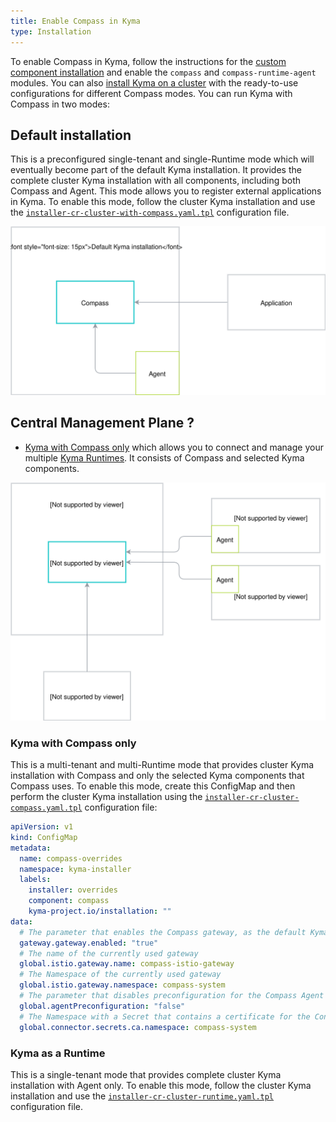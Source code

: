 ```yaml
---
title: Enable Compass in Kyma
type: Installation
---
```


To enable Compass in Kyma, follow the instructions for the [custom component installation](/root/kyma#configuration-custom-component-installation) and enable the `compass` and `compass-runtime-agent` modules.
You can also [install Kyma on a cluster](/root/kyma#installation-install-kyma-on-a-cluster) with the ready-to-use configurations for different Compass modes. You can run Kyma with Compass in two modes:

## Default installation

This is a preconfigured single-tenant and single-Runtime mode which will eventually become part of the default Kyma installation. It provides the complete cluster Kyma installation with all components, including both Compass and Agent. This mode allows you to register external applications in Kyma. To enable this mode, follow the cluster Kyma installation and use the [`installer-cr-cluster-with-compass.yaml.tpl`](https://github.com/kyma-project/kyma/blob/master/installation/resources/installer-cr-cluster-with-compass.yaml.tpl) configuration file.

![Kyma mode1](./assets/kyma-mode1.svg)


## Central Management Plane ?

- [Kyma with Compass only](#installation-enable-compass-in-kyma-kyma-with-compass-only) which allows you to connect and manage your multiple [Kyma Runtimes](#installation-enable-compass-in-kyma-kyma-as-a-runtime). It consists of Compass and selected Kyma components.

![Kyma mode2](./assets/kyma-mode2.svg)


### Kyma with Compass only

This is a multi-tenant and multi-Runtime mode that provides cluster Kyma installation with Compass and only the selected Kyma components that Compass uses. To enable this mode, create this ConfigMap and then perform the cluster Kyma installation using the
 [`installer-cr-cluster-compass.yaml.tpl`](https://github.com/kyma-project/kyma/blob/master/installation/resources/installer-cr-cluster-compass.yaml.tpl) configuration file:

```yaml
apiVersion: v1
kind: ConfigMap
metadata:
  name: compass-overrides
  namespace: kyma-installer
  labels:
    installer: overrides
    component: compass
    kyma-project.io/installation: ""
data:
  # The parameter that enables the Compass gateway, as the default Kyma gateway is disabled in this installation mode
  gateway.gateway.enabled: "true"
  # The name of the currently used gateway
  global.istio.gateway.name: compass-istio-gateway
  # The Namespace of the currently used gateway
  global.istio.gateway.namespace: compass-system
  # The parameter that disables preconfiguration for the Compass Agent
  global.agentPreconfiguration: "false"
  # The Namespace with a Secret that contains a certificate for the Connector Service
  global.connector.secrets.ca.namespace: compass-system
```

### Kyma as a Runtime

This is a single-tenant mode that provides complete cluster Kyma installation with Agent only. To enable this mode, follow the cluster Kyma installation and use the [`installer-cr-cluster-runtime.yaml.tpl`](https://github.com/kyma-project/kyma/blob/master/installation/resources/installer-cr-cluster-runtime.yaml.tpl) configuration file.
